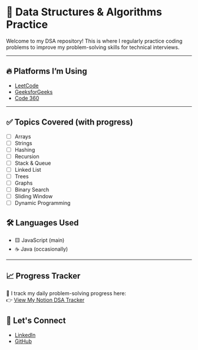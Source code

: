 # 📘 Data Structures & Algorithms Practice

Welcome to my DSA repository! This is where I regularly practice coding problems to improve my problem-solving skills for technical interviews.

---

## 🔥 Platforms I’m Using

- [LeetCode](https://leetcode.com/u/sahbaz23/)
- [GeeksforGeeks](https://www.geeksforgeeks.org/user/amdsah8zuh/)
- [Code 360](https://www.naukri.com/code360/profile/53fe33dd-fd9b-475d-81b6-66e256c6978d)

---

## ✅ Topics Covered (with progress)

- [ ] Arrays
- [ ] Strings
- [ ] Hashing
- [ ] Recursion
- [ ] Stack & Queue
- [ ] Linked List
- [ ] Trees
- [ ] Graphs
- [ ] Binary Search
- [ ] Sliding Window
- [ ] Dynamic Programming

## 🛠️ Languages Used

- 🟨 JavaScript (main)
- ☕ Java (occasionally)

---

## 📈 Progress Tracker

📅 I track my daily problem-solving progress here:  
👉 [View My Notion DSA Tracker](https://www.notion.so/2347299e61f2807ca8c3dfdb314aabc3?v=2347299e61f280ecbad4000ca2b82062)

## 🤝 Let's Connect

- [LinkedIn](https://www.linkedin.com/in/sahbaz-alam-a95680262/)
- [GitHub](https://github.com/mdsahbazkhan)

